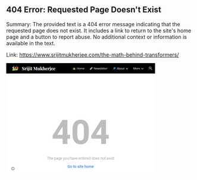## 404 Error: Requested Page Doesn't Exist
Summary: The provided text is a 404 error message indicating that the requested page does not exist. It includes a link to return to the site's home page and a button to report abuse. No additional context or information is available in the text.

Link: https://www.srijitmukherjee.com/the-math-behind-transformers/

<img src="/img/a2e12fa9-b4c8-4e1f-b4f8-7c4aec8626e7.png" width="400" />
<br/><br/>
